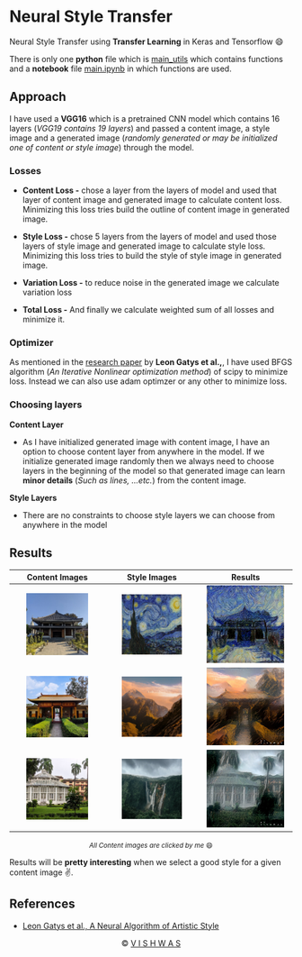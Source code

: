# Neural Style Transfer

Neural Style Transfer using **Transfer Learning** in Keras and Tensorflow :smile:

There is only one **python** file which is [main_utils](https://github.com/vstark21/Neural_Style_Transfer/blob/master/main_utils.py) which contains functions and a **notebook** file [main.ipynb](https://github.com/vstark21/Neural_Style_Transfer/blob/master/main.ipynb) in which functions are used.

## Approach

I have used a **VGG16** which is a pretrained CNN model which contains 16 layers (*VGG19 contains 19 layers*) and passed a content image, a style image and a generated image (*randomly generated or may be initialized one of content or style image*) through the model.

### Losses

* **Content Loss -** chose a layer from the layers of model and used that layer of content image and generated image to calculate content loss. Minimizing this loss tries build the outline of content image in generated image.
* **Style Loss -** chose 5 layers from the layers of model and used those layers of style image and generated image to calculate style loss. Minimizing  this loss tries to build the style of style image in generated image.

* **Variation Loss -** to reduce noise in the generated image we calculate variation loss
* **Total Loss -** And finally we calculate weighted sum of all losses and minimize it.

### Optimizer

As mentioned in the [research paper](https://arxiv.org/abs/1508.06576) by **Leon Gatys et al.,**, I have used BFGS algorithm (*An Iterative Nonlinear optimization method*) of scipy to minimize loss. Instead we can also use adam optimzer or any other to minimize loss.

### Choosing layers

**Content Layer**

* As I have initialized generated image with content image, I have an option to choose content layer from anywhere in the model. If we initialize generated image randomly then we always need to choose layers in the beginning of the model so that generated image can learn **minor details** (*Such as lines, ...etc.*) from the content image.

**Style Layers**

* There are no constraints to choose style layers we can choose from anywhere in the model

## Results

|                        Content Images                        |                         Style Images                         |                           Results                            |
| :----------------------------------------------------------: | :----------------------------------------------------------: | :----------------------------------------------------------: |
| <a href="images/contents/photo1.jpg"><img src="images/contents/photo1.jpg" width=70%></a> | <a href="images/styles/style1.jpg"><img src="images/styles/style1.jpg" width=70%></a> | <a href="images/results/result1.jpg"><img src="images/results/result1.jpg" width=90%></a> |
| <a href="images/contents/photo2.jpg"><img src="images/contents/photo2.jpg" width=70%></a> | <a href="images/styles/style2.jpg"><img src="images/styles/style2.jpg" width=70%></a> | <a href="images/results/result2.jpg"><img src="images/results/result2.jpg" width=90%></a> |
| <a href="images/contents/photo3.jpg"><img src="images/contents/photo3.jpg" width=70%></a> | <a href="images/styles/style3.jpg"><img src="images/styles/style3.jpg" width=70%></a> | <a href="images/results/result3.jpg"><img src="images/results/result3.jpg" width=90%></a> |

<div align="center"><small><i>All Content images are clicked by me </i>&#128516</small></div>

Results will be **pretty interesting** when we select a good style for a given content image :v:.

## References

* [Leon Gatys et al., A Neural Algorithm of Artistic Style](https://arxiv.org/abs/1508.06576)

<div align="center">
    &copy <a href="https://github.com/vstark21">V I S H W A S</a>
</div>

